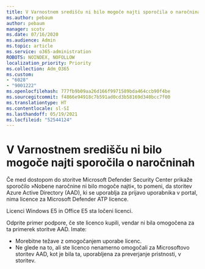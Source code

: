 ```yaml
---
title: V Varnostnem središču ni bilo mogoče najti sporočila o naročninah
ms.author: pebaum
author: pebaum
manager: scotv
ms.date: 07/16/2020
ms.audience: Admin
ms.topic: article
ms.service: o365-administration
ROBOTS: NOINDEX, NOFOLLOW
localization_priority: Priority
ms.collection: Adm_O365
ms.custom:
- "6028"
- "9001222"
ms.openlocfilehash: 777fb9b09aa26d166f9971589bda464ccb90f4be
ms.sourcegitcommit: f4866e94918c7b591ad0cd3b58169d340bcc7f00
ms.translationtype: HT
ms.contentlocale: sl-SI
ms.lasthandoff: 05/19/2021
ms.locfileid: "52544124"
---
```

# <a name="no-subscriptions-found-message-in-the-security-center"></a>V Varnostnem središču ni bilo mogoče najti sporočila o naročninah

Če med dostopom do storitve Microsoft Defender Security Center prikaže sporočilo »Nobene naročnine ni bilo mogoče najti«, to pomeni, da storitev Azure Active Directory (AAD), ki se uporablja za prijavo uporabnika v portal, nima licence za Microsoft Defender ATP licence.  

Licenci Windows E5 in Office E5 sta ločeni licenci.

Odprite primer podpore, če ste licenco kupili, vendar ni bila omogočena za ta primerek storitve AAD. Imate: <br/>
-   Morebitne težave z omogočanjem uporabe licenc.<br/>
-   Ne glede na to, ali ste licenco nenamerno omogočali za Microsoftovo storitev AAD, kot je bila ta, uporabljena za preverjanje pristnosti, v storitev.